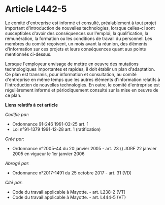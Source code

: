 # Article L442-5

Le comité d'entreprise est informé et consulté, préalablement à tout projet important d'introduction de nouvelles
technologies, lorsque celles-ci sont susceptibles d'avoir des conséquences sur l'emploi, la qualification, la rémunération,
la formation ou les conditions de travail du personnel. Les membres du comité reçoivent, un mois avant la réunion, des
éléments d'information sur ces projets et leurs conséquences quant aux points mentionnés ci-dessus.

Lorsque l'employeur envisage de mettre en oeuvre des mutations technologiques importantes et rapides, il doit établir un plan
d'adaptation. Ce plan est transmis, pour information et consultation, au comité d'entreprise en même temps que les autres
éléments d'information relatifs à l'introduction de nouvelles technologies. En outre, le comité d'entreprise est
régulièrement informé et périodiquement consulté sur la mise en oeuvre de ce plan.

**Liens relatifs à cet article**

_Codifié par_:

  - Ordonnance 91-246 1991-02-25 art. 1
  - Loi n°91-1379 1991-12-28 art. 1 (ratification)

_Créé par_:

  - Ordonnance n°2005-44 du 20 janvier 2005 - art. 23 () JORF 22 janvier 2005 en vigueur le 1er janvier 2006

_Abrogé par_:

  - Ordonnance n°2017-1491 du 25 octobre 2017 - art. 31 (VD)

_Cité par_:

  - Code du travail applicable à Mayotte. - art. L238-2 (VT)
  - Code du travail applicable à Mayotte. - art. L444-5 (VT)
